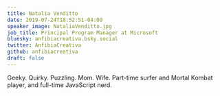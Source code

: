 ```yaml
---
title: Natalia Venditto
date: 2019-07-24T18:52:51-04:00
speaker_image: NataliaVenditto.jpg
job_title: Principal Program Manager at Microsoft
bluesky: anfibiacreativa.bsky.social
twitter: AnfibiaCreativa
github: anfibiacreativa
draft: false
---
```


Geeky. Quirky. Puzzling. Mom. Wife. Part-time surfer and Mortal Kombat player, and full-time JavaScript nerd.
